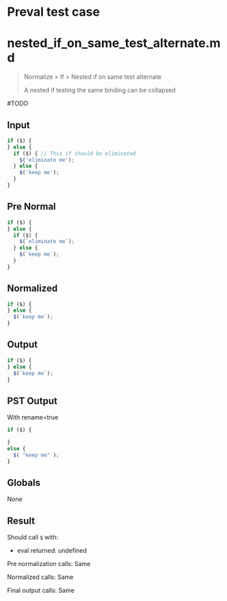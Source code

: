 # Preval test case

# nested_if_on_same_test_alternate.md

> Normalize > If > Nested if on same test alternate
>
> A nested if testing the same binding can be collapsed

#TODO

## Input

`````js filename=intro
if ($) {
} else {
  if ($) { // This if should be eliminated
    $('eliminate me');
  } else {
    $('keep me');
  }
}
`````

## Pre Normal


`````js filename=intro
if ($) {
} else {
  if ($) {
    $(`eliminate me`);
  } else {
    $(`keep me`);
  }
}
`````

## Normalized


`````js filename=intro
if ($) {
} else {
  $(`keep me`);
}
`````

## Output


`````js filename=intro
if ($) {
} else {
  $(`keep me`);
}
`````

## PST Output

With rename=true

`````js filename=intro
if ($) {

}
else {
  $( "keep me" );
}
`````

## Globals

None

## Result

Should call `$` with:
 - eval returned: undefined

Pre normalization calls: Same

Normalized calls: Same

Final output calls: Same
